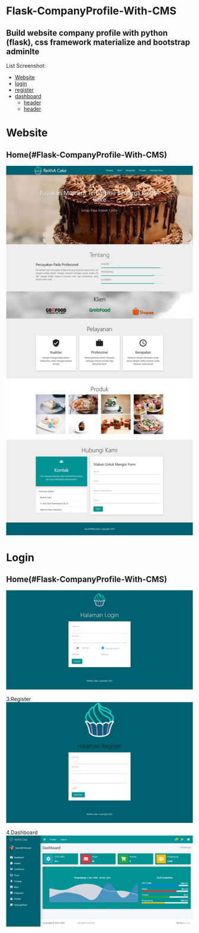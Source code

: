# Flask-CompanyProfile-With-CMS
## Build website company profile with python (flask), css framework materialize and bootstrap adminlte

List Screenshot:
* [Website](#website)
* [login](#login)
* [register](#register)
* [dashboard](#dashboard)
  * [header](#header)
  * [header](#header)


# Website
## Home(#Flask-CompanyProfile-With-CMS)
![alt text](https://raw.githubusercontent.com/fauziafifnevandi/Simple-Image-Part-Cutter/master/ss%20web/home.jpg)

# Login
## Home(#Flask-CompanyProfile-With-CMS)
![alt text](https://raw.githubusercontent.com/fauziafifnevandi/Flask-CompanyProfile-With-CMS/main/screenshoot/login.png)

3.Register
![alt text](https://raw.githubusercontent.com/fauziafifnevandi/Flask-CompanyProfile-With-CMS/main/screenshoot/register.png)

4.Dashboard
![alt text](https://raw.githubusercontent.com/fauziafifnevandi/Flask-CompanyProfile-With-CMS/main/screenshoot/dashboard.png)

